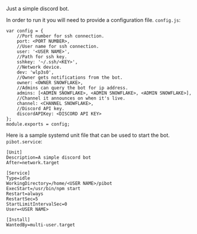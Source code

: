 Just a simple discord bot.

In order to run it you will need to provide a configuration file.
`config.js`:
```
var config = {
	//Port number for ssh connection.
	port: <PORT NUMBER>,
	//User name for ssh connection.
	user: '<USER NAME>',
	//Path for ssh key.
	sshkey: '~/.ssh/<KEY>',
	//Network device.
	dev: 'wlp3s0',
	//Owner gets notifications from the bot.
	owner: <OWNER SNOWFLAKE>,
	//Admins can query the bot for ip address.
	admins: [<ADMIN SNOWFLAKE>, <ADMIN SNOWFLAKE>, <ADMIN SNOWFLAKE>],
	//Channel it announces on when it's live.
	channel: <CHANNEL SNOWFLAKE>,
	//Discord API key.
	discordAPIKey: <DISCORD API KEY>
};
module.exports = config;
```

Here is a sample systemd unit file that can be used to start the bot.
`pibot.service`:
```
[Unit]
Description=A simple discord bot
After=network.target

[Service]
Type=idle
WorkingDirectory=/home/<USER NAME>/pibot
ExecStart=/usr/bin/npm start
Restart=always
RestartSec=5
StartLimitIntervalSec=0
User=<USER NAME>

[Install]
WantedBy=multi-user.target
```
